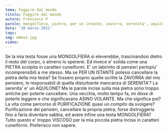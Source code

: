 ```yaml
---
tema: Fuggire dal mondo
titolo: Fuggire dal mondo
autore: Francesco P
parole: mongolfiera, pietra, per un istante, zavorra, serenita', aquilone, asino volante, purificazione, viscoso
data: '10 marzo 2021'
tags: 
img: mdma1.jpg
video: 
---
```

Se la mia testa fosse una MONGOLFIERA si eleverebbe, trascinandosi dietro il resto del corpo, o almeno lo spererei. Ed invece e' solida come una PIETRA scolpita in caratteri cuneiformi. E' un labirinto di pensieri perlopiu' incomprensibili a me stesso. Ma se PER UN ISTANTE potessi cancellare la pietra della mia testa?
Se fossero proprio quelle scritte la ZAVORRA del mio pensiero, le responsabili di quella disturbante mancanza di SERENITA'?
La serenita' e' un AQUILONE? Ma le parole incise sulla mia pietra sono troppo antiche per poterle cancellare. Una vecchia, molto tempo fa, mi disse di poterle leggere e che significavano ASINO VOLANTE. Ma che significa poi? La vita come percorso di PURIFICAZIONE quasi un compito da svolgere? Purificazione dei pensieri, cancellare la propria pietra, forse distruggerla fino a farla diventare sabbia, ed avere infine una testa MONGOLFIERA?
Tutto questo e' troppo VISCOSO per la mia piccola pietra incisa in caratteri cuneiformi. Preferisco non sapere.
